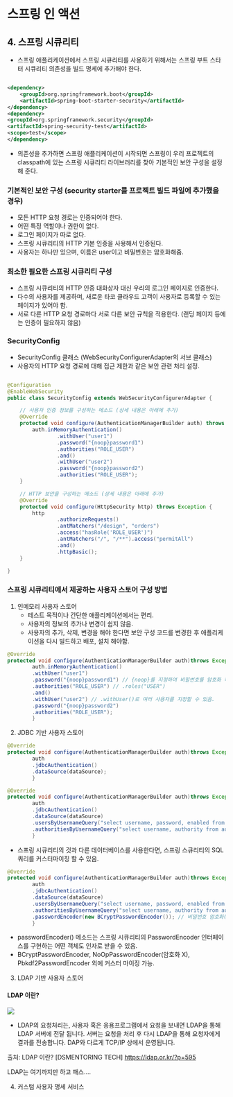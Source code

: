 # 스프링 인 액션

## 4. 스프링 시큐리티

- 스프링 애플리케이션에서 스프링 시큐리티를 사용하기 위해서는 스프링 부트 스타터 시큐리티 의존성을 빌드 명세에 추가해야 한다.

```xml

<dependency>
    <groupId>org.springframework.boot</groupId>
    <artifactId>spring-boot-starter-security</artifactId>
</dependency>
<dependency>
<groupId>org.springframework.security</groupId>
<artifactId>spring-security-test</artifactId>
<scope>test</scope>
</dependency>
```

- 의존성을 추가하면 스프링 애플리케이션이 시작되면 스프링이 우리 프로젝트의 classpath에 있는 스프링 시큐리티 라이브러리를 찾아 기본적인 보안 구성을 설정해 준다.

### 기본적인 보안 구성 (security starter를 프로젝트 빌드 파일에 추가했을 경우)

- 모든 HTTP 요청 경로는 인증되어야 한다.
- 어떤 특정 역할이나 권한이 없다.
- 로그인 페이지가 따로 없다.
- 스프링 시큐리티의 HTTP 기본 인증을 사용해서 인증된다.
- 사용자는 하나만 있으며, 이름은 user이고 비밀번호는 암호화해줌.

### 최소한 필요한 스프링 시큐리티 구성

- 스프링 시큐리티의 HTTP 인증 대화상자 대신 우리의 로그인 페이지로 인증한다.
- 다수의 사용자를 제공하며, 새로운 타코 클라우드 고객이 사용자로 등록할 수 있는 페이지가 있어야 함.
- 서로 다른 HTTP 요청 경로마다 서로 다른 보안 규칙을 적용한다. (랜딩 페이지 등에는 인증이 필요하지 않음)

### SecurityConfig

- SecurityConfig 클래스 (WebSecurityConfigurerAdapter의 서브 클래스)
- 사용자의 HTTP 요청 경로에 대해 접근 제한과 같은 보안 관련 처리 설정.

```java

@Configuration
@EnableWebSecurity
public class SecurityConfig extends WebSecurityConfigurerAdapter {

	// 사용자 인증 정보를 구성하는 메소드 (상세 내용은 아래에 추가)
	@Override
	protected void configure(AuthenticationManagerBuilder auth) throws Exception {
		auth.inMemoryAuthentication()
				.withUser("user1")
				.password("{noop}password1")
				.authorities("ROLE_USER")
				.and()
				.withUser("user2")
				.password("{noop}password2")
				.authorities("ROLE_USER");
	}

	// HTTP 보안을 구성하는 메소드 (상세 내용은 아래에 추가)
	@Override
	protected void configure(HttpSecurity http) throws Exception {
		http
				.authorizeRequests()
				.antMatchers("/design", "orders")
				.access("hasRole('ROLE_USER')")
				.antMatchers("/", "/**").access("permitAll")
				.and()
				.httpBasic();
	}

}

```

### 스프링 시큐리티에서 제공하는 사용자 스토어 구성 방법

1. 인메모리 사용자 스토어
    - 테스트 목적이나 간단한 애플리케이션에서는 편리.
    - 사용자의 정보의 추가나 변경이 쉽지 않음.
    - 사용자의 추가, 삭제, 변경을 해야 한다면 보안 구성 코드를 변경한 후 애플리케이션을 다시 빌드하고 배포, 설치 해야함.

```java
@Override
protected void configure(AuthenticationManagerBuilder auth)throws Exception{
		auth.inMemoryAuthentication()
		.withUser("user1")
		.password("{noop}password1") // {noop}를 지정하여 비밀번호를 암호화 하지 않았음.
		.authorities("ROLE_USER") // .roles("USER")
		.and()
		.withUser("user2") // .withUser()로 여러 사용자를 지정할 수 있음.
		.password("{noop}password2")
		.authorities("ROLE_USER");
		}
```

2. JDBC 기반 사용자 스토어

```java
@Override
protected void configure(AuthenticationManagerBuilder auth)throws Exception{
		auth
		.jdbcAuthentication()
		.dataSource(dataSource);
		}

```

```java
@Override
protected void configure(AuthenticationManagerBuilder auth)throws Exception{
		auth
		.jdbcAuthentication()
		.dataSource(dataSource)
		.usersByUsernameQuery("select username, password, enabled from users where username=?")
		.authoritiesByUsernameQuery("select username, authority from authorities where username=?")
		}
```

- 스프링 시큐리티의 것과 다른 데이터베이스를 사용한다면, 스프링 스큐리티의 SQL 쿼리를 커스터마이징 할 수 있음.

```java
@Override
protected void configure(AuthenticationManagerBuilder auth)throws Exception{
		auth
		.jdbcAuthentication()
		.dataSource(dataSource)
		.usersByUsernameQuery("select username, password, enabled from users where username=?")
		.authoritiesByUsernameQuery("select username, authority from authorities where username=?")
		.passwordEncoder(new BCryptPasswordEncoder()); // 비밀번호 암호화(encoder)를 지정.
		}
```

- passwordEncoder() 메소드는 스프링 시큐리티의 PasswordEncoder 인터페이스를 구현하는 어떤 객체도 인자로 받을 수 있음.
- BCryptPasswordEncoder, NoOpPasswordEncoder(암호화 X), Pbkdf2PasswordEncoder 외에 커스터 마이징 가능.

3. LDAP 기반 사용자 스토어

#### LDAP 이란?

<img src="https://ldap.or.kr/wp-content/uploads/2017/07/%EC%BA%A1%EC%B2%982.png">

- LDAP의 요청처리는, 사용자 혹은 응용프로그램에서 요청을 보내면 LDAP을 통해 LDAP 서버에 전달 됩니다. 서버는 요청을 처리 후 다시 LDAP을 통해 요청자에게 결과를 전송합니다. DAP와 다르게
  TCP/IP 상에서 운영됩니다.

출처: LDAP 이란? [DSMENTORING TECH] https://ldap.or.kr/?p=595

LDAP는 여기까지만 하고 패스....

4. 커스텀 사용자 명세 서비스
